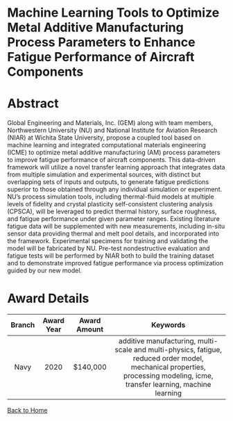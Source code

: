 
Machine Learning Tools to Optimize Metal Additive Manufacturing Process Parameters to Enhance Fatigue Performance of Aircraft Components
========================================================================================================================================

# Abstract


Global Engineering and Materials, Inc. (GEM) along with team members, Northwestern University (NU) and National Institute for Aviation Research (NIAR) at Wichita State University, propose a coupled tool based on machine learning and integrated computational materials engineering (ICME) to optimize metal additive manufacturing (AM) process parameters to improve fatigue performance of aircraft components. This data-driven framework will utilize a novel transfer learning approach that integrates data from multiple simulation and experimental sources, with distinct but overlapping sets of inputs and outputs, to generate fatigue predictions superior to those obtained through any individual simulation or experiment. NU’s process simulation tools, including thermal-fluid models at multiple levels of fidelity and crystal plasticity self-consistent clustering analysis (CPSCA), will be leveraged to predict thermal history, surface roughness, and fatigue performance under given parameter ranges. Existing literature fatigue data will be supplemented with new measurements, including in-situ sensor data providing thermal and melt pool details, and incorporated into the framework. Experimental specimens for training and validating the model will be fabricated by NU. Pre-test nondestructive evaluation and fatigue tests will be performed by NIAR both to build the training dataset and to demonstrate improved fatigue performance via process optimization guided by our new model.  

# Award Details

|Branch|Award Year|Award Amount|Keywords|
| :---: | :---: | :---: | :---: |
|Navy|2020|$140,000|additive manufacturing, multi-scale and multi-physics, fatigue, reduced order model, mechanical properties, processing modeling, icme, transfer learning, machine learning|
  
  


[Back to Home](https://github.com/chrischow/dod_sbir_awards#2212)
